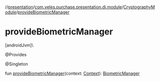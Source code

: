 //[presentation](../../../index.md)/[com.veles.purchase.presentation.di.module](../index.md)/[CryptographyModule](index.md)/[provideBiometricManager](provide-biometric-manager.md)

# provideBiometricManager

[androidJvm]\

@Provides

@Singleton

fun [provideBiometricManager](provide-biometric-manager.md)(context: [Context](https://developer.android.com/reference/kotlin/android/content/Context.html)): [BiometricManager](https://developer.android.com/reference/kotlin/androidx/biometric/BiometricManager.html)
